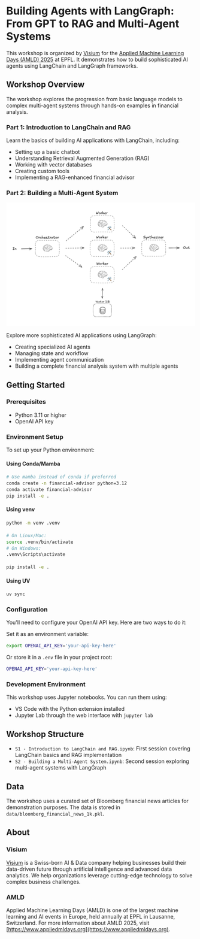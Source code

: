 # Building Agents with LangGraph: From GPT to RAG and Multi-Agent Systems

This workshop is organized by [Visium](https://visium.ch/) for the [Applied Machine Learning Days (AMLD) 2025](https://2025.appliedmldays.org/) at EPFL. It demonstrates how to build sophisticated AI agents using LangChain and LangGraph frameworks.

## Workshop Overview
The workshop explores the progression from basic language models to complex multi-agent systems through hands-on examples in financial analysis.

### Part 1: Introduction to LangChain and RAG
Learn the basics of building AI applications with LangChain, including:
- Setting up a basic chatbot
- Understanding Retrieval Augmented Generation (RAG)
- Working with vector databases
- Creating custom tools
- Implementing a RAG-enhanced financial advisor

### Part 2: Building a Multi-Agent System

![Financial Assistant Workflow](imgs/financial-assistant-workflow.png)

Explore more sophisticated AI applications using LangGraph:
- Creating specialized AI agents
- Managing state and workflow
- Implementing agent communication
- Building a complete financial analysis system with multiple agents

## Getting Started

### Prerequisites
- Python 3.11 or higher
- OpenAI API key

### Environment Setup

To set up your Python environment:

#### Using Conda/Mamba
```bash
# Use mamba instead of conda if preferred
conda create -n financial-advisor python=3.12
conda activate financial-advisor
pip install -e .
```

#### Using venv
```bash
python -m venv .venv

# On Linux/Mac:
source .venv/bin/activate
# On Windows:
.venv\Scripts\activate

pip install -e .
```

#### Using UV
```bash
uv sync
```

### Configuration

You'll need to configure your OpenAI API key. Here are two ways to do it:

Set it as an environment variable:
```bash
export OPENAI_API_KEY='your-api-key-here'
```

Or store it in a `.env` file in your project root:
```bash
OPENAI_API_KEY='your-api-key-here'
```

### Development Environment

This workshop uses Jupyter notebooks. You can run them using:

- VS Code with the Python extension installed
- Jupyter Lab through the web interface  with `jupyter lab`

## Workshop Structure
- `S1 - Introduction to LangChain and RAG.ipynb`: First session covering LangChain basics and RAG implementation
- `S2 - Building a Multi-Agent System.ipynb`: Second session exploring multi-agent systems with LangGraph

## Data
The workshop uses a curated set of Bloomberg financial news articles for demonstration purposes. The data is stored in `data/bloomberg_financial_news_1k.pkl`.

## About
### Visium
[Visium](https://visium.ch/) is a Swiss-born AI & Data company helping businesses build their data-driven future through artificial intelligence and advanced data analytics. We help organizations leverage cutting-edge technology to solve complex business challenges.

### AMLD
Applied Machine Learning Days (AMLD) is one of the largest machine learning and AI events in Europe, held annually at EPFL in Lausanne, Switzerland. For more information about AMLD 2025, visit [https://www.appliedmldays.org](https://www.appliedmldays.org).
